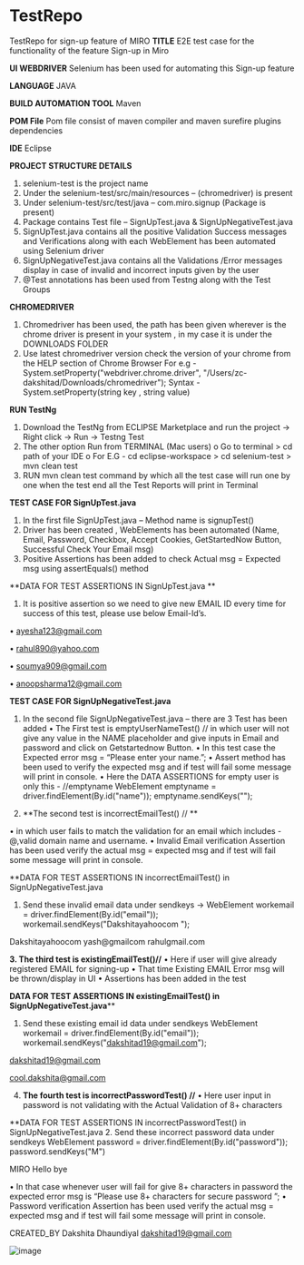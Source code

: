 # TestRepo
TestRepo for sign-up feature of MIRO
**TITLE**
E2E test case for the functionality of the feature Sign-up in Miro

**UI WEBDRIVER**
Selenium has been used for automating this Sign-up feature 

**LANGUAGE**
 JAVA

**BUILD AUTOMATION TOOL**
Maven 

 **POM File**
Pom file consist of maven compiler and maven surefire plugins dependencies 

**IDE** 
Eclipse 

**PROJECT STRUCTURE DETAILS** 
1.	selenium-test is the project name 
2.	Under the selenium-test/src/main/resources – (chromedriver) is present
3.	Under selenium-test/src/test/java – com.miro.signup (Package is present)
4.	Package contains Test file – SignUpTest.java & SignUpNegativeTest.java
5.	SignUpTest.java contains all the positive Validation Success messages and Verifications along with each WebElement has been automated using Selenium driver 
6.	SignUpNegativeTest.java contains all the Validations /Error messages display in case of invalid and incorrect inputs given by the user 
7.	 @Test annotations has been used from Testng along with the Test Groups  

**CHROMEDRIVER**
1.	Chromedriver has been used, the path has  been given wherever is the chrome driver is present in your system , in my case it is under the DOWNLOADS FOLDER 
2.	Use latest chromedriver version check the version of your chrome from the HELP section of Chrome Browser 
For e.g -   System.setProperty("webdriver.chrome.driver", "/Users/zc-dakshitad/Downloads/chromedriver");
Syntax -   System.setProperty(string key , string value)  

**RUN TestNg**
1.	Download the TestNg from ECLIPSE Marketplace and run the project -> Right click -> Run -> Testng Test
2.	The other option Run from TERMINAL (Mac users)
o	Go to terminal > cd path of your IDE 
o	For E.G - cd eclipse-workspace > cd selenium-test > mvn clean test 
3.	RUN mvn clean test command by which all the test case will run one by one when the test end all the Test Reports will print in Terminal 


**TEST CASE FOR SignUpTest.java** 
1.	In the first file SignUpTest.java – Method name is signupTest()
2.	Driver has been created , WebElements has been automated (Name, Email, Password, Checkbox, Accept Cookies, GetStartedNow Button, Successful Check Your Email msg)
3.	 Positive Assertions has been added to check Actual msg = Expected msg using assertEquals() method


**DATA FOR TEST ASSERTIONS IN SignUpTest.java **

1.	It is positive assertion so we need to give new EMAIL ID every time for success of this test, please use below Email-Id’s.



•	ayesha123@gmail.com

•	rahul890@yahoo.com

•	soumya909@gmail.com

•	anoopsharma12@gmail.com






**TEST CASE FOR SignUpNegativeTest.java**
1.	In the second file SignUpNegativeTest.java – there are 3 Test has been added 
•	The First test is emptyUserNameTest() // in which user will not give any value in the NAME placeholder and give inputs in Email and password and click on Getstartednow Button.
•	In this test case the Expected error msg = “Please enter your name.”;
•	Assert method has been used to verify the expected msg and if test will fail some message will print in console.
•	Here the DATA ASSERTIONS for empty user is only this - //emptyname
		WebElement emptyname = driver.findElement(By.id("name"));
		emptyname.sendKeys("");


2.	**The second test is incorrectEmailTest() // **

•	in which user fails to match the validation for an email which includes - @,valid domain name and username.
•	Invalid Email verification Assertion has been used verify the actual msg =  expected msg and if test will fail some message will print in console.

**DATA FOR TEST ASSERTIONS IN incorrectEmailTest()  in SignUpNegativeTest.java

1.	Send these invalid email data under sendkeys -> 
		WebElement workemail = driver.findElement(By.id("email"));
		workemail.sendKeys("Dakshitayahoocom ");

Dakshitayahoocom
yash@gmailcom
rahulgmail.com









**3.	The third test is existingEmailTest()//**
•	Here if user will give already registered EMAIL for signing-up 
•	That time Existing EMAIL Error msg will be thrown/display in UI 
•	Assertions has been added in the test


**DATA FOR TEST ASSERTIONS IN existingEmailTest() in SignUpNegativeTest.java****
1.	Send these existing email  id data under sendkeys
WebElement workemail = driver.findElement(By.id("email"));
workemail.sendKeys("dakshitad19@gmail.com");

dakshitad19@gmail.com

cool.dakshita@gmail.com




4.	**The fourth test is incorrectPasswordTest() //**
•	Here user input in password is not validating with the Actual Validation of 8+ characters 

**DATA FOR TEST ASSERTIONS IN incorrectPasswordTest() in SignUpNegativeTest.java
2.	Send these incorrect password data under sendkeys
WebElement password = driver.findElement(By.id("password"));
password.sendKeys("M")

MIRO
Hello
bye

•	In that case whenever user will fail for give 8+ characters in password the expected error msg is “Please use 8+ characters for secure password ”;
•	Password verification Assertion has been used verify the actual msg = expected msg and if test will fail some message will print in console.



CREATED_BY
Dakshita Dhaundiyal
dakshitad19@gmail.com


![image](https://user-images.githubusercontent.com/32579088/153749822-aa7fab85-3a4c-4950-a7bc-36af2a4da767.png)
